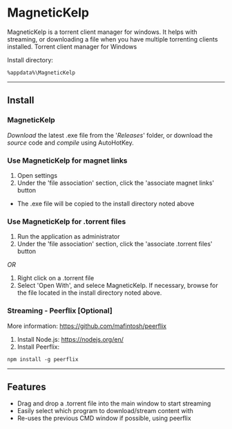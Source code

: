 # MagneticKelp
MagneticKelp is a torrent client manager for windows. It helps with streaming, or downloading a file when you have multiple torrenting clients installed.
Torrent client manager for Windows

Install directory:
```
%appdata%\MagneticKelp
```
<hr>

## Install
### MagneticKelp
*Download* the latest .exe file from the '*Releases*' folder, or download the *source* code and *compile* using AutoHotKey. 

### Use MagneticKelp for magnet links
1. Open settings
2. Under the 'file association' section, click the 'associate magnet links' button
* The .exe file will be copied to the install directory noted above

### Use MagneticKelp for .torrent files
1. Run the application as administrator
2. Under the 'file association' section, click the 'associate .torrent files' button

*OR*

1. Right click on a .torrent file
2. Select 'Open With', and selece MagneticKelp. If necessary, browse for the file located in the install directory noted above.

### Streaming - Peerflix [Optional]
More information: https://github.com/mafintosh/peerflix

1.  Install Node.js: https://nodejs.org/en/
2.  Install Peerflix:
```
npm install -g peerflix
```

<hr>

## Features
* Drag and drop a .torrent file into the main window to start streaming
* Easily select which program to download/stream content with
* Re-uses the previous CMD window if possible, using peerflix
